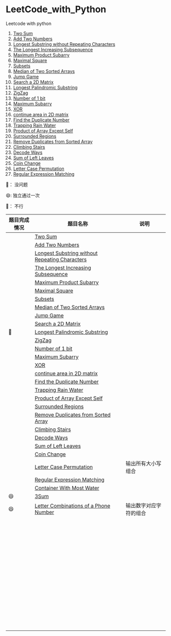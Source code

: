 # LeetCode_with_Python

Leetcode with python

1. [Two Sum](https://leetcode.com/problems/two-sum/description/)
2. [Add Two Numbers](https://leetcode.com/problems/add-two-numbers/description/)
3. [Longest Substring without Repeating Characters](https://leetcode.com/problems/longest-substring-without-repeating-characters/description/)  
4. [The Longest Increasing Subsequence](https://leetcode.com/problems/longest-increasing-subsequence/description/)   
5. [Maximum Product Subarry](https://leetcode.com/problems/maximum-product-subarray/description/)   
6. [Maximal Square](https://leetcode.com/problems/maximal-square/description/)   
7. [Subsets](https://leetcode.com/problems/subsets/description/)   
8. [Median of Two Sorted Arrays](https://leetcode.com/problems/median-of-two-sorted-arrays/description/)   
9. [Jump Game](https://leetcode.com/problems/jump-game/description/)  
10. [Search a 2D Matrix](https://leetcode.com/problems/search-a-2d-matrix/description/)   
11. [Longest Palindromic Substring](https://leetcode.com/problems/longest-palindromic-substring/description/)  
12. [ZigZag](https://leetcode.com/problems/zigzag-conversion/description/)  
13. [Number of 1 bit](https://leetcode.com/problems/number-of-1-bits/description/)   
14. [Maximum Subarry](https://leetcode.com/problems/maximum-subarray/description/)  
15. [XOR](https://github.com/duanyzhi/LeetCode_with_Python/blob/master/xor/main.py)    
16. [continue area in 2D matrix](https://github.com/duanyzhi/LeetCode_with_Python/blob/master/continue_area_in_2D_matrix/main.py)    
17. [Find the Duplicate Number](https://leetcode.com/problems/find-the-duplicate-number/description/)  
18. [Trapping Rain Water](https://leetcode.com/problems/trapping-rain-water/description/)  
19. [Product of Array Except Self](https://leetcode.com/problems/product-of-array-except-self/description/)   
20. [Surrounded Regions](https://leetcode.com/problems/surrounded-regions/description/)   
21. [Remove Duplicates from Sorted Array](https://leetcode.com/problems/remove-duplicates-from-sorted-array/description/)  
22. [Climbing Stairs](https://leetcode.com/problems/climbing-stairs/description/)  
23. [Decode Ways](https://leetcode.com/problems/decode-ways/description/)   
24. [Sum of Left Leaves](https://leetcode.com/problems/sum-of-left-leaves/description/)  
25. [Coin Change](https://leetcode.com/problems/coin-change/description/)
26. [Letter Case Permutation](https://leetcode.com/problems/letter-case-permutation/description/)
27. [Regular Expression Matching](https://leetcode.com/problems/regular-expression-matching/description/)



🤪： 没问题

:smile::    独立通过一次

🤔： 不行

| 题目完成情况 | 题目名称                                                     | 说明                   |
| ------------ | ------------------------------------------------------------ | ---------------------- |
|              | [Two Sum](https://leetcode.com/problems/two-sum/description/) |                        |
|              | [Add Two Numbers](https://leetcode.com/problems/add-two-numbers/description/) |                        |
|              | [Longest Substring without Repeating Characters](https://leetcode.com/problems/longest-substring-without-repeating-characters/description/) |                        |
|              | [The Longest Increasing Subsequence](https://leetcode.com/problems/longest-increasing-subsequence/description/) |                        |
|              | [Maximum Product Subarry](https://leetcode.com/problems/maximum-product-subarray/description/) |                        |
|              | [Maximal Square](https://leetcode.com/problems/maximal-square/description/) |                        |
|              | [Subsets](https://leetcode.com/problems/subsets/description/) |                        |
|              | [Median of Two Sorted Arrays](https://leetcode.com/problems/median-of-two-sorted-arrays/description/) |                        |
|              | [Jump Game](https://leetcode.com/problems/jump-game/description/) |                        |
|              | [Search a 2D Matrix](https://leetcode.com/problems/search-a-2d-matrix/description/) |                        |
| 🤔            | [Longest Palindromic Substring](https://leetcode.com/problems/longest-palindromic-substring/description/) |                        |
|              | [ZigZag](https://leetcode.com/problems/zigzag-conversion/description/) |                        |
|              | [Number of 1 bit](https://leetcode.com/problems/number-of-1-bits/description/) |                        |
|              | [Maximum Subarry](https://leetcode.com/problems/maximum-subarray/description/) |                        |
|              | [XOR](https://github.com/duanyzhi/LeetCode_with_Python/blob/master/xor/main.py) |                        |
|              | [continue area in 2D matrix](https://github.com/duanyzhi/LeetCode_with_Python/blob/master/continue_area_in_2D_matrix/main.py) |                        |
|              | [Find the Duplicate Number](https://leetcode.com/problems/find-the-duplicate-number/description/) |                        |
|              | [Trapping Rain Water](https://leetcode.com/problems/trapping-rain-water/description/) |                        |
|              | [Product of Array Except Self](https://leetcode.com/problems/product-of-array-except-self/description/) |                        |
|              | [Surrounded Regions](https://leetcode.com/problems/surrounded-regions/description/) |                        |
|              | [Remove Duplicates from Sorted Array](https://leetcode.com/problems/remove-duplicates-from-sorted-array/description/) |                        |
|              | [Climbing Stairs](https://leetcode.com/problems/climbing-stairs/description/) |                        |
|              | [Decode Ways](https://leetcode.com/problems/decode-ways/description/) |                        |
|              | [Sum of Left Leaves](https://leetcode.com/problems/sum-of-left-leaves/description/) |                        |
|              | [Coin Change](https://leetcode.com/problems/coin-change/description/) |                        |
|              | [Letter Case Permutation](https://leetcode.com/problems/letter-case-permutation/description/) | 输出所有大小写组合     |
|              | [Regular Expression Matching](https://leetcode.com/problems/regular-expression-matching/description/) |                        |
|              | [Container With Most Water](https://leetcode.com/problems/container-with-most-water/description/) |                        |
| :smile:      | [3Sum](https://leetcode.com/problems/3sum/description/)      |                        |
| :smile:      | [Letter Combinations of a Phone Number](https://leetcode.com/problems/letter-combinations-of-a-phone-number/description/) | 输出数字对应字符的组合 |
|              |                                                              |                        |
|              |                                                              |                        |
|              |                                                              |                        |
|              |                                                              |                        |
|              |                                                              |                        |
|              |                                                              |                        |
|              |                                                              |                        |
|              |                                                              |                        |
|              |                                                              |                        |
|              |                                                              |                        |
|              |                                                              |                        |
|              |                                                              |                        |
|              |                                                              |                        |
|              |                                                              |                        |
|              |                                                              |                        |
|              |                                                              |                        |
|              |                                                              |                        |
|              |                                                              |                        |
|              |                                                              |                        |
|              |                                                              |                        |
|              |                                                              |                        |
|              |                                                              |                        |
|              |                                                              |                        |
|              |                                                              |                        |
|              |                                                              |                        |
|              |                                                              |                        |
|              |                                                              |                        |
|              |                                                              |                        |
|              |                                                              |                        |
|              |                                                              |                        |
|              |                                                              |                        |
|              |                                                              |                        |
|              |                                                              |                        |
|              |                                                              |                        |
|              |                                                              |                        |
|              |                                                              |                        |
|              |                                                              |                        |
|              |                                                              |                        |
|              |                                                              |                        |
|              |                                                              |                        |
|              |                                                              |                        |
|              |                                                              |                        |
|              |                                                              |                        |
|              |                                                              |                        |
|              |                                                              |                        |
|              |                                                              |                        |
|              |                                                              |                        |
|              |                                                              |                        |
|              |                                                              |                        |
|              |                                                              |                        |
|              |                                                              |                        |
|              |                                                              |                        |
|              |                                                              |                        |
|              |                                                              |                        |
|              |                                                              |                        |
|              |                                                              |                        |
|              |                                                              |                        |
|              |                                                              |                        |
|              |                                                              |                        |

